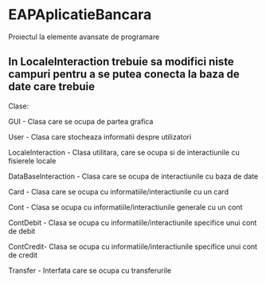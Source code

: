 # EAPAplicatieBancara
Proiectul la elemente avansate de programare

In LocaleInteraction trebuie sa modifici niste campuri pentru a se putea conecta la baza de date care trebuie
-

Clase:

GUI - Clasa care se ocupa de partea grafica

User - Clasa care stocheaza informatii despre utilizatori

LocaleInteraction - Clasa utilitara, care se ocupa si de interactiunile cu fisierele locale

DataBaseInteraction - Clasa care se ocupa de interactiunile cu baza de date

Card - Clasa care se ocupa cu informatiile/interactiunile cu un card

Cont - Clasa se ocupa cu informatiile/interactiunile generale cu un cont

ContDebit - Clasa se ocupa cu informatiile/interactiunile specifice unui cont de debit

ContCredit- Clasa se ocupa cu informatiile/interactiunile specifice unui cont de credit

Transfer - Interfata care se ocupa cu transferurile
